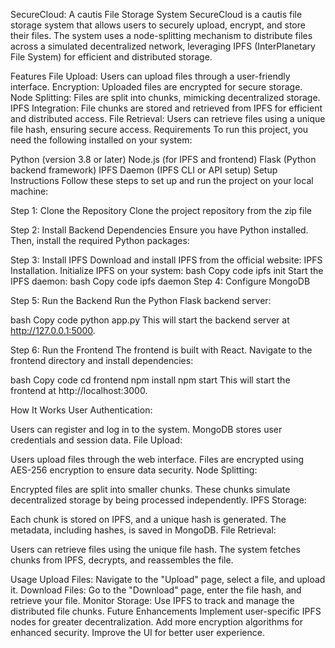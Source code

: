 SecureCloud: A cautis File Storage System
SecureCloud is a cautis file storage system that allows users to securely upload, encrypt, and store their files. The system uses a node-splitting mechanism to distribute files across a simulated decentralized network, leveraging IPFS (InterPlanetary File System) for efficient and distributed storage.

Features
File Upload: Users can upload files through a user-friendly interface.
Encryption: Uploaded files are encrypted for secure storage.
Node Splitting: Files are split into chunks, mimicking decentralized storage.
IPFS Integration: File chunks are stored and retrieved from IPFS for efficient and distributed access.
File Retrieval: Users can retrieve files using a unique file hash, ensuring secure access.
Requirements
To run this project, you need the following installed on your system:

Python (version 3.8 or later)
Node.js (for IPFS and frontend)
Flask (Python backend framework)
IPFS Daemon (IPFS CLI or API setup)
Setup Instructions
Follow these steps to set up and run the project on your local machine:

Step 1: Clone the Repository
Clone the project repository from the zip file

Step 2: Install Backend Dependencies
Ensure you have Python installed. Then, install the required Python packages:

Step 3: Install IPFS
Download and install IPFS from the official website: IPFS Installation.
Initialize IPFS on your system:
bash
Copy code
ipfs init
Start the IPFS daemon:
bash
Copy code
ipfs daemon
Step 4: Configure MongoDB

Step 5: Run the Backend
Run the Python Flask backend server:

bash
Copy code
python app.py
This will start the backend server at http://127.0.0.1:5000.

Step 6: Run the Frontend
The frontend is built with React. Navigate to the frontend directory and install dependencies:

bash
Copy code
cd frontend
npm install
npm start
This will start the frontend at http://localhost:3000.

How It Works
User Authentication:

Users can register and log in to the system.
MongoDB stores user credentials and session data.
File Upload:

Users upload files through the web interface.
Files are encrypted using AES-256 encryption to ensure data security.
Node Splitting:

Encrypted files are split into smaller chunks.
These chunks simulate decentralized storage by being processed independently.
IPFS Storage:

Each chunk is stored on IPFS, and a unique hash is generated.
The metadata, including hashes, is saved in MongoDB.
File Retrieval:

Users can retrieve files using the unique file hash.
The system fetches chunks from IPFS, decrypts, and reassembles the file.

Usage
Upload Files: Navigate to the "Upload" page, select a file, and upload it.
Download Files: Go to the "Download" page, enter the file hash, and retrieve your file.
Monitor Storage: Use IPFS to track and manage the distributed file chunks.
Future Enhancements
Implement user-specific IPFS nodes for greater decentralization.
Add more encryption algorithms for enhanced security.
Improve the UI for better user experience.
